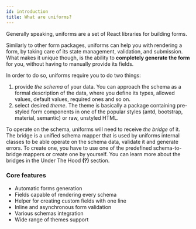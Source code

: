 ```yaml
---
id: introduction
title: What are uniforms?
---
```


Generally speaking, uniforms are a set of React libraries for building forms.

Similarly to other form packages, uniforms can help you with rendering a form, by taking care of its state management, validation, and submission. What makes it unique though, is the ability to **completely generate the form** for you, without having to manually provide its fields.

In order to do so, uniforms require you to do two things:

1. provide _the schema_ of your data. You can approach the schema as a formal description of the data, where you define its types, allowed values, default values, required ones and so on.
2. select desired _theme_. The theme is basically a package containing pre-styled form components in one of the popular styles (antd, bootstrap, material, semantic) or raw, unstyled HTML.

To operate on the schema, uniforms will need to receive _the bridge_ of it. The bridge is a unified schema mapper that is used by uniforms internal classes to be able operate on the schema data, validate it and generate errors. To create one, you have to use one of the predefined schema-to-bridge mappers or create one by yourself. You can learn more about the bridges in the Under The Hood **(?)** section.

### Core features

- Automatic forms generation
- Fields capable of rendering every schema
- Helper for creating custom fields with one line
- Inline and asynchronous form validation
- Various schemas integration
- Wide range of themes support
